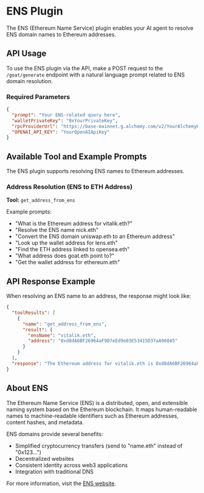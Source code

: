 # ENS Plugin

The ENS (Ethereum Name Service) plugin enables your AI agent to resolve ENS domain names to Ethereum addresses.

## API Usage

To use the ENS plugin via the API, make a POST request to the `/goat/generate` endpoint with a natural language prompt related to ENS domain resolution.

### Required Parameters

```json
{
  "prompt": "Your ENS-related query here",
  "walletPrivateKey": "0xYourPrivateKey",
  "rpcProviderUrl": "https://base-mainnet.g.alchemy.com/v2/YourAlchemyKey",
  "OPENAI_API_KEY": "YourOpenAIApiKey"
}
```

## Available Tool and Example Prompts

The ENS plugin supports resolving ENS names to Ethereum addresses.

### Address Resolution (ENS to ETH Address)

**Tool:** `get_address_from_ens`

Example prompts:
- "What is the Ethereum address for vitalik.eth?"
- "Resolve the ENS name nick.eth"
- "Convert the ENS domain uniswap.eth to an Ethereum address"
- "Look up the wallet address for lens.eth"
- "Find the ETH address linked to opensea.eth"
- "What address does goat.eth point to?"
- "Get the wallet address for ethereum.eth"

## API Response Example

When resolving an ENS name to an address, the response might look like:

```json
{
  "toolResults": [
    {
      "name": "get_address_from_ens",
      "result": {
        "ensName": "vitalik.eth",
        "address": "0xd8dA6BF26964aF9D7eEd9e03E53415D37aA96045"
      }
    }
  ],
  "response": "The Ethereum address for vitalik.eth is 0xd8dA6BF26964aF9D7eEd9e03E53415D37aA96045"
}
```

## About ENS

The Ethereum Name Service (ENS) is a distributed, open, and extensible naming system based on the Ethereum blockchain. It maps human-readable names to machine-readable identifiers such as Ethereum addresses, content hashes, and metadata.

ENS domains provide several benefits:
- Simplified cryptocurrency transfers (send to "name.eth" instead of "0x123...")
- Decentralized websites
- Consistent identity across web3 applications
- Integration with traditional DNS

For more information, visit the [ENS website](https://ens.domains/). 